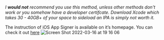 _I **would not** recommend you use this method, unless other methods don't work or you somehow have a developer certifcate. Download Xcode which takes 30 - 40GB+ of your space to sideload an IPA is simply not worth it._

The instruction of iOS App Signer is available on it’s homepage. You can check it out [here](https://dantheman827.github.io/ios-app-signer/)
![Screen Shot 2022-03-16 at 19 16 06](https://user-images.githubusercontent.com/52943116/158587963-af2f6644-3133-4f58-ab71-c63ed2c333b1.png)

